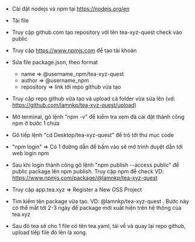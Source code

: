 - Cài đặt nodejs và npm tại https://nodejs.org/en

- Tải file

- Truy cập github.com tạo repository với tên tea-xyz-quest check vào public

- Truy cập https://www.npmjs.com để tạo tài khoản

- Sửa file package.json, theo format

  - name => @username_npm/tea-xyz-quest
  - author => @username_npm
  - repository => link tới repo github vừa tạo

- Truy cập repo github vừa tạo và upload cả folder vừa sửa lên (vd: https://github.com/lamnkp/tea-xyz-quest/upload)

- Mở terminal, gõ lệnh "npm -v" để kiểm tra xem đã cài đặt thành công npm ở bước 1 chưa

- Gõ tiếp lệnh "cd Desktop/tea-xyz-quest" để trỏ tới thư mục code

- "npm login" => Có 1 đường dẫn để bấm vào sẽ mở trình duyệt dẫn tới web login npm

- Sau khi login thành công gõ lệnh "npm publish --access public" để public package lên npm publish. Truy cập npm để check VD: https://www.npmjs.com/package/@lamnkp/tea-xyz-quest

- Truy cập app.tea.xyz => Register a New OSS Project

- Tìm kiếm tên package vừa tạo. VD: @lamnkp/tea-xyz-quest . Bước này có thể mất tới 2-3 ngày để package mới xuất hiện trên hệ thống của tea.xyz

- Sau đó tea sẽ cho 1 file có tên tea.yaml, tải về và quay lại repo github, upload tiếp file đó lên là xong.
